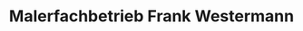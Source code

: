 ---
title: "Malerfachbetrieb Frank Westermann"
url: /moormerland/malerfachbetrieb-frank-westermann/
shop: Farben
---